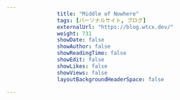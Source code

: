 ---
                title: "Middle of Nowhere"
                tags: [パーソナルサイト, ブログ]
                externalUrl: "https://blog.wtcx.dev/"
                weight: 731
                showDate: false
                showAuthor: false
                showReadingTime: false
                showEdit: false
                showLikes: false
                showViews: false
                layoutBackgroundHeaderSpace: false
                ---

